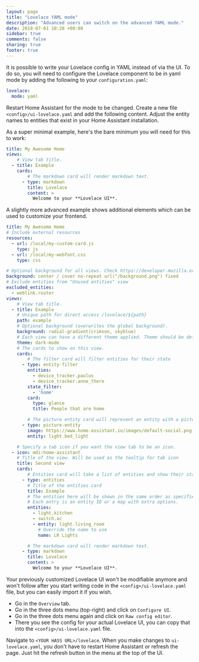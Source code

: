 ```yaml
---
layout: page
title: "Lovelace YAML mode"
description: "Advanced users can switch on the advanced YAML mode."
date: 2018-07-01 10:28 +00:00
sidebar: true
comments: false
sharing: true
footer: true
---
```


It is possible to write your Lovelace config in YAML instead of via the UI. To do so, you will need to configure the Lovelace component to be in yaml mode by adding the following to your `configuration.yaml`:

```yaml
lovelace:
  mode: yaml
```

Restart Home Assistant for the mode to be changed. Create a new file `<config>/ui-lovelace.yaml` and add the following content. Adjust the entity names to entities that exist in your Home Assistant installation.

As a super minimal example, here's the bare minimum you will need for this to work:

```yaml
title: My Awesome Home
views:
    # View tab title.
  - title: Example
    cards:
        # The markdown card will render markdown text.
      - type: markdown
        title: Lovelace
        content: >
          Welcome to your **Lovelace UI**.
```

A slightly more advanced example shows additional elements which can be used to customize your frontend.

```yaml
title: My Awesome Home
# Include external resources
resources:
  - url: /local/my-custom-card.js
    type: js
  - url: /local/my-webfont.css
    type: css

# Optional background for all views. Check https://developer.mozilla.org/en-US/docs/Web/CSS/background for more examples.
background: center / cover no-repeat url("/background.png") fixed
# Exclude entities from "Unused entities" view
excluded_entities:
  - weblink.router
views:
    # View tab title.
  - title: Example
    # Unique path for direct access /lovelace/${path}
    path: example
    # Optional background (overwrites the global background).
    background: radial-gradient(crimson, skyblue)
    # Each view can have a different theme applied. Theme should be defined in the frontend.
    theme: dark-mode
    # The cards to show on this view.
    cards:
        # The filter card will filter entities for their state
      - type: entity-filter
        entities:
          - device_tracker.paulus
          - device_tracker.anne_there
        state_filter:
          - 'home'
        card:
          type: glance
          title: People that are home

        # The picture entity card will represent an entity with a picture
      - type: picture-entity
        image: https://www.home-assistant.io/images/default-social.png
        entity: light.bed_light

    # Specify a tab icon if you want the view tab to be an icon.
  - icon: mdi:home-assistant
    # Title of the view. Will be used as the tooltip for tab icon
    title: Second view
    cards:
        # Entities card will take a list of entities and show their state.
      - type: entities
        # Title of the entities card
        title: Example
        # The entities here will be shown in the same order as specified.
        # Each entry is an entity ID or a map with extra options.
        entities:
          - light.kitchen
          - switch.ac
          - entity: light.living_room
            # Override the name to use
            name: LR Lights

        # The markdown card will render markdown text.
      - type: markdown
        title: Lovelace
        content: >
          Welcome to your **Lovelace UI**.
```

Your previously customized Lovelace UI won't be modifiable anymore and won't follow after you start writing code in the `<config>/ui-lovelace.yaml` file, but you can easily import it if you wish.

  - Go in the `Overview` tab.
  - Go in the three dots menu (top-right) and click on `Configure UI`.
  - Go in the three dots menu again and click on `Raw config editor`.
  - There you see the config for your actual Lovelace UI, you can copy that into the `<config>/ui-lovelace.yaml` file.

Navigate to `<YOUR HASS URL>/lovelace`. When you make changes to `ui-lovelace.yaml`, you don't have to restart Home Assistant or refresh the page. Just hit the refresh button in the menu at the top of the UI.
